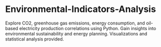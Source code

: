 # Environmental-Indicators-Analysis
Explore CO2, greenhouse gas emissions, energy consumption, and oil-based electricity production correlations using Python. Gain insights into environmental sustainability and energy planning. Visualizations and statistical analysis provided.
